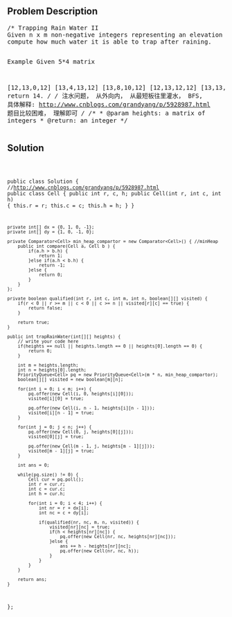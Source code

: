 <!--
<style>
  body { font-family: Arial, sans-serif; }
  .container { max-width: 1000px; margin: auto; padding: 20px; }
  .comment-block { background-color: #f9f9f9; padding: 10px; border-left: 5px solid #ccc; }
  .code-block { background-color: #f4f4f4; padding: 10px; border: 1px solid #ddd; }
</style>
-->

<div class='container'>
<h2>Problem Description</h2>
<div class='comment-block'>
<pre>
/* Trapping Rain Water II
Given n x m non-negative integers representing an elevation map 2d where the area of each cell is 1 x 1, 
compute how much water it is able to trap after raining.

Example
Given 5*4 matrix

[12,13,0,12]
[13,4,13,12]
[13,8,10,12]
[12,13,12,12]
[13,13,13,13]
return 14.
*/
/* 注水问题， 从外向内， 从最短板往里灌水， BFS, 具体解释: http://www.cnblogs.com/grandyang/p/5928987.html
题目比较困难， 理解即可
*/
    /**
     * @param heights: a matrix of integers
     * @return: an integer
     */
</pre>
</div>

<h2>Solution</h2>
<div class='code-block'>
<pre><code class='language-java'>


public class Solution {
     //http://www.cnblogs.com/grandyang/p/5928987.html
    public class Cell {
        public int r, c, h;
        public Cell(int r, int c, int h) {
            this.r = r;
            this.c = c;
            this.h = h;
        }
    }
    
    private int[] dx = {0, 1, 0, -1};
    private int[] dy = {1, 0, -1, 0};
    
    private Comparator<Cell> min_heap_compartor = new Comparator<Cell>() { //minHeap
        public int compare(Cell a, Cell b ) {
            if(a.h > b.h) {
                return 1;
            }else if(a.h < b.h) {
                return -1;
            }else {
                return 0;
            }
        }
    };
    
    private boolean qualified(int r, int c, int m, int n, boolean[][] visited) {
        if(r < 0 || r >= m || c < 0 || c >= n || visited[r][c] == true) {
            return false;
        }
        
        return true;
    }
    
    public int trapRainWater(int[][] heights) {
        // write your code here
        if(heights == null || heights.length == 0 || heights[0].length == 0) {
            return 0;
        }
        
        int m = heights.length;
        int n = heights[0].length;
        PriorityQueue<Cell> pq = new PriorityQueue<Cell>(m * n, min_heap_compartor);
        boolean[][] visited = new boolean[m][n];
        
        for(int i = 0; i < m; i++) {
            pq.offer(new Cell(i, 0, heights[i][0]));
            visited[i][0] = true;
            
            pq.offer(new Cell(i, n - 1, heights[i][n - 1]));
            visited[i][n - 1] = true;
        }
        
        for(int j = 0; j < n; j++) {
            pq.offer(new Cell(0, j, heights[0][j]));
            visited[0][j] = true;
            
            pq.offer(new Cell(m - 1, j, heights[m - 1][j]));
            visited[m - 1][j] = true;
        }
        
        int ans = 0;
        
        while(pq.size() != 0) {
            Cell cur = pq.poll();
            int r = cur.r;
            int c = cur.c;
            int h = cur.h;
            
            for(int i = 0; i < 4; i++) {
                int nr = r + dx[i];
                int nc = c + dy[i];
                
                if(qualified(nr, nc, m, n, visited)) {
                    visited[nr][nc] = true;
                    if(h < heights[nr][nc]) {
                        pq.offer(new Cell(nr, nc, heights[nr][nc]));
                    }else {
                        ans += h - heights[nr][nc];
                        pq.offer(new Cell(nr, nc, h));
                    }
                }
            }
        }
        
        return ans;
    }
};</code></pre>
</div>
</div>

